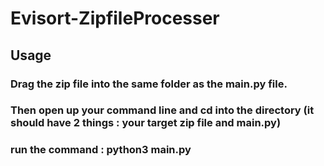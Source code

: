 # Evisort-ZipfileProcesser

## Usage 
### Drag the zip file into the same folder as the main.py file.
### Then open up your command line and cd into the directory (it should have 2 things : your target zip file and main.py)
### run the command : python3 main.py
